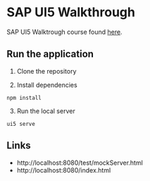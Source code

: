 # SAP UI5 Walkthrough

SAP UI5 Walktrough course found [here](https://sapui5.hana.ondemand.com/#/topic/3da5f4be63264db99f2e5b04c5e853db).

## Run the application

1. Clone the repository

2. Install dependencies

```
npm install
```

3. Run the local server

```
ui5 serve
```

## Links

* http://localhost:8080/test/mockServer.html
* http://localhost:8080/index.html
